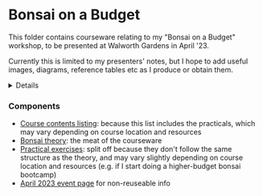 # Bonsai on a Budget

This folder contains courseware relating to my "Bonsai on a Budget" workshop, to be presented at Walworth Gardens in April '23.

Currently this is limited to my presenters' notes, but I hope to add useful images, diagrams, reference tables etc as I produce or obtain them.

<details>

## Meta - hide/remove before sharing

### Forward planning

I would very much like to produce a re-useable resource here, rather than yet another pile of personal notes.  Ideally the end-game would be to put together a reasonably comprehensive resource, a la Wikibooks, at least for the basics.  (Alternatively, there's a pay-what-you-want site for technical books... which I've forgotten the URL of.  D'oh.)

Relatedly, I will probably end up licensing this under [CC-BY](https://choosealicense.com/licenses/cc-by-4.0/) or similar... but I can't commit to that yet because the repository may temporarily include more stringently-licensed files (e.g. scanned images from books used as placeholders) until I can replace them with my own content.  In the meantime, please drop me a line if you would like to reuse anything; it is almost certain that I'll say yes.

### To do
+ Finish first draft of outline
+ Identify most critical areas for course
+ Flesh out into training deck/notes + presenter's notes
	- Make sure headings are aligned with summary
+ Make bounty board of: tree photos/drawings; diagrams; tabular info
	- Or stub in fake diagrams and use the issue tracker?

#### Bounty board

Diagrams
+ Bonsai lifecycle
+ Common species identification:
	- outdoor bonsai
	- indoor bonsai
	- world map with climate bands and common tree origin markers?
	- London self-seeded trees
	- London weeds
	- London pests (and non-pests)
+ Bonsai history timeline and/or map
+ Bonsai style diagrams (source from e.g. wikimedia commons?)
+ Tree science 101:
	- enablers of growth
	- limiters of growth
	- types of growth
+ Proportion and area of effect for each nutrient
+ Causes of death:
	- my first bonsai
	- year 1 enthusiast
	- experienced practitioner
+ Climate change 101 (for bonsai specialists):
	- rising GST
	- shifting climate bands
	- London-specific results: see [UKCP](https://www.metoffice.gov.uk/research/approach/collaboration/ukcp/index)
+ Wild vs potted tree roots (?)
+ Standard pot layout (wire, mesh, soil, tree, sphag)
+ Wiring patterns (from base; two-branch; fork)
+ Pruning guide
+ Example "tree plans" - original tree pic + diagram + final tree pick

Photos
+ Alex's wall o' bonsai
+ Japanese, Chinese and Nonsai groups of styles

Technical appendices
+ Care sheet - DONE!
+ Detailed task guidance
	- re-potting
	- wiring
+ Table of low-budget substitutes

</details>

### Components
+ [Course contents listing](IntroContents.md): because this list includes the practicals, which may vary depending on course location and resources
+ [Bonsai theory](TheoryMain.md): the meat of the courseware
+ [Practical exercises](IntroPracticals.md): split off because they don't follow the same structure as the theory, and may vary slightly depending on course location and resources (e.g. if I start doing a higher-budget bonsai bootcamp)
+ [April 2023 event page](2023-04_WGIntro.md) for non-reuseable info

